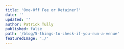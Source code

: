 ```yaml
---
title: 'One-Off Fee or Retainer?'
date: ''
updated: ''
author: Patrick Tully
published: false
path: '/blog/5-things-to-check-if-you-run-a-venue'
featuredImage: './'
---
```


